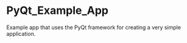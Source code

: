# PyQt_Example_App
Example app that uses the PyQt framework for creating a very simple application.

